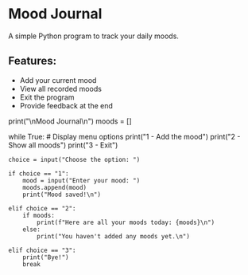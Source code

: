 # Mood Journal 
A simple Python program to track your daily moods.
## Features:
- Add your current mood
- View all recorded moods
- Exit the program
- Provide feedback at the end

print("\nMood Journal\n")
moods = []

while True:  # Display menu options 
    print("1 - Add the mood")
    print("2 - Show all moods")
    print("3 - Exit")

    choice = input("Choose the option: ")

    if choice == "1":
        mood = input("Enter your mood: ")
        moods.append(mood)
        print("Mood saved!\n")

    elif choice == "2":
        if moods:
            print(f"Here are all your moods today: {moods}\n")
        else:
            print("You haven't added any moods yet.\n")

    elif choice == "3":
        print("Bye!")
        break

